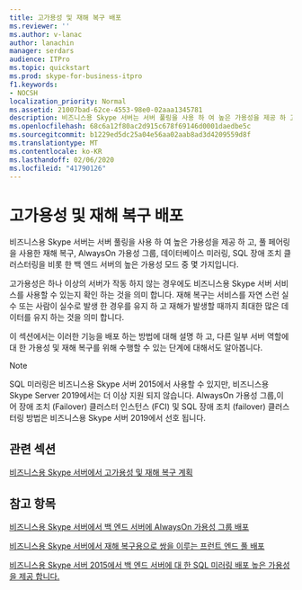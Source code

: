 ```yaml
---
title: 고가용성 및 재해 복구 배포
ms.reviewer: ''
ms.author: v-lanac
author: lanachin
manager: serdars
audience: ITPro
ms.topic: quickstart
ms.prod: skype-for-business-itpro
f1.keywords:
- NOCSH
localization_priority: Normal
ms.assetid: 21007bad-62ce-4553-98e0-02aaa1345781
description: 비즈니스용 Skype 서버는 서버 풀링을 사용 하 여 높은 가용성을 제공 하 고, 풀 페어링을 사용한 재해 복구, AlwaysOn 가용성 그룹, 데이터베이스 미러링, SQL 장애 조치 클러스터링을 비롯 한 백 엔드 서버의 높은 가용성 모드 중 몇 가지입니다.
ms.openlocfilehash: 68c6a12f80ac2d915c678f69146d0001daedbe5c
ms.sourcegitcommit: b1229ed5dc25a04e56aa02aab8ad3d4209559d8f
ms.translationtype: MT
ms.contentlocale: ko-KR
ms.lasthandoff: 02/06/2020
ms.locfileid: "41790126"
---
```

# <a name="deploy-high-availability-and-disaster-recovery"></a>고가용성 및 재해 복구 배포
 
비즈니스용 Skype 서버는 서버 풀링을 사용 하 여 높은 가용성을 제공 하 고, 풀 페어링을 사용한 재해 복구, AlwaysOn 가용성 그룹, 데이터베이스 미러링, SQL 장애 조치 클러스터링을 비롯 한 백 엔드 서버의 높은 가용성 모드 중 몇 가지입니다. 
  
고가용성은 하나 이상의 서버가 작동 하지 않는 경우에도 비즈니스용 Skype 서버 서비스를 사용할 수 있는지 확인 하는 것을 의미 합니다. 재해 복구는 서비스를 자연 스런 실수 또는 사람이 실수로 발생 한 경우를 유지 하 고 재해가 발생할 때까지 최대한 많은 데이터를 유지 하는 것을 의미 합니다.
  
이 섹션에서는 이러한 기능을 배포 하는 방법에 대해 설명 하 고, 다른 일부 서버 역할에 대 한 가용성 및 재해 복구를 위해 수행할 수 있는 단계에 대해서도 알아봅니다.

> [!NOTE]
> SQL 미러링은 비즈니스용 Skype 서버 2015에서 사용할 수 있지만, 비즈니스용 Skype Server 2019에서는 더 이상 지원 되지 않습니다. AlwaysOn 가용성 그룹,이 어 장애 조치 (Failover) 클러스터 인스턴스 (FCI) 및 SQL 장애 조치 (failover) 클러스터링 방법은 비즈니스용 Skype 서버 2019에서 선호 됩니다.
  
## <a name="related-sections"></a>관련 섹션

[비즈니스용 Skype 서버에서 고가용성 및 재해 복구 계획](../../plan-your-deployment/high-availability-and-disaster-recovery/high-availability-and-disaster-recovery.md)
  
## <a name="see-also"></a>참고 항목

[비즈니스용 Skype 서버에서 백 엔드 서버에 AlwaysOn 가용성 그룹 배포](alwayson-availability-group.md)

[비즈니스용 Skype 서버에서 재해 복구용으로 쌍을 이루는 프런트 엔드 풀 배포](front-end-pools-for-disaster-recovery.md)
  
[비즈니스용 Skype 서버 2015에서 백 엔드 서버에 대 한 SQL 미러링 배포 높은 가용성을 제공 합니다.](sql-mirroring-for-high-availability.md)
  
